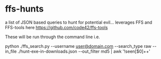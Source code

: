 # ffs-hunts
a list of JSON based queries to hunt for potential evil... leverages FFS and FFS-tools here https://github.com/code42/ffs-tools


These will be run through the command line i.e.

python ./ffs_search.py --username user@domain.com --search_type raw --in_file ./hunt-exe-in-downloads.json --out_filter md5 | awk '!seen[$0]++'
